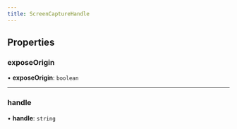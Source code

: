 ```yaml
---
title: ScreenCaptureHandle
---
```


## Properties

### exposeOrigin

• **exposeOrigin**: `boolean`

---

### handle

• **handle**: `string`
